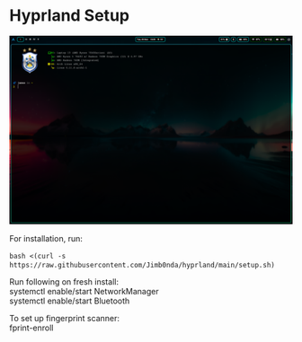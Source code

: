# Hyprland Setup


![alt text](2024-11-05-184954_hyprshot.png)

For installation, run:<br/>
```shell
bash <(curl -s https://raw.githubusercontent.com/Jimb0nda/hyprland/main/setup.sh)
```

Run following on fresh install:<br/>
systemctl enable/start NetworkManager<br/>
systemctl enable/start Bluetooth<br/>

To set up fingerprint scanner:<br/>
fprint-enroll<br/>
